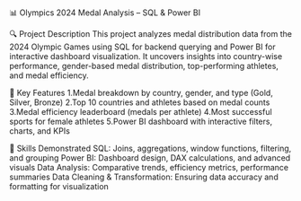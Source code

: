 📊 Olympics 2024 Medal Analysis – SQL & Power BI

🔍 Project Description
This project analyzes medal distribution data from the 2024 Olympic Games using SQL for backend querying and Power BI for interactive dashboard visualization. It uncovers insights into country-wise performance, gender-based medal distribution, top-performing athletes, and medal efficiency.

📁 Key Features
1.Medal breakdown by country, gender, and type (Gold, Silver, Bronze)
2.Top 10 countries and athletes based on medal counts
3.Medal efficiency leaderboard (medals per athlete)
4.Most successful sports for female athletes
5.Power BI dashboard with interactive filters, charts, and KPIs

🧠 Skills Demonstrated
SQL: Joins, aggregations, window functions, filtering, and grouping
Power BI: Dashboard design, DAX calculations, and advanced visuals
Data Analysis: Comparative trends, efficiency metrics, performance summaries
Data Cleaning & Transformation: Ensuring data accuracy and formatting for visualization

